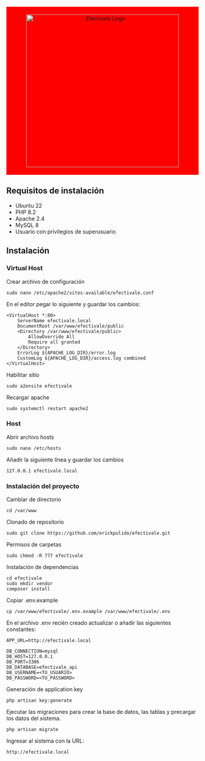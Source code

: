 <p align="center" style="background-color:red; padding: 20px;"><a href="https://www.efectivale.com.mx" target="_blank"><img src="https://www.efectivale.com.mx/static/website/img/home/logo.png" width="400" alt="Efectivale Logo"></a></p>

## Requisitos de instalación

- Ubuntu 22
- PHP 8.2
- Apache 2.4
- MySQL 8
- Usuario con privilegios de superusuario

## Instalación

### Virtual Host

Crear archivo de configuración

```console
sudo nano /etc/apache2/sites-available/efectivale.conf
```

En el editor pegar lo siguiente y guardar los cambios:

~~~
<VirtualHost *:80>
    ServerName efectivale.local
    DocumentRoot /var/www/efectivale/public
    <Directory /var/www/efectivale/public>
        AllowOverride All
        Require all granted
    </Directory>
    ErrorLog ${APACHE_LOG_DIR}/error.log
    CustomLog ${APACHE_LOG_DIR}/access.log combined
</VirtualHost>
~~~

Habilitar sitio

```console
sudo a2ensite efectivale
```

Recargar apache

```
sudo systemctl restart apache2
```
### Host

Abrir archivo hosts

```
sudo nano /etc/hosts
```

Añadir la siguiente línea y guardar los cambios

```
127.0.0.1 efectivale.local
```
### Instalación del proyecto

Cambiar de directorio

```
cd /var/www
```

Clonado de repositorio

```
sudo git clone https://github.com/erickpulido/efectivale.git
```



Permisos de carpetas
```
sudo chmod -R 777 efectivale
```

Instalación de dependencias

```
cd efectivale
sudo mkdir vendor
composer install
```

Copiar .env.example

```
cp /var/www/efectivale/.env.example /var/www/efectivale/.env
```

En el archivo .env recién creado actualizar o añadir las siguientes constantes: 

```
APP_URL=http://efectivale.local

DB_CONNECTION=mysql
DB_HOST=127.0.0.1
DB_PORT=3306
DB_DATABASE=efectivale_api
DB_USERNAME=<TU_USUARIO>
DB_PASSWORD=<TU_PASSWORD>

```
Generación de application key
```
php artisan key:generate
```

Ejecutar las migraciones para crear la base de datos, las tablas y precargar los datos del sistema.

```
php artisan migrate
```

Ingresar al sistema con la URL:

```
http://efectivale.local
```